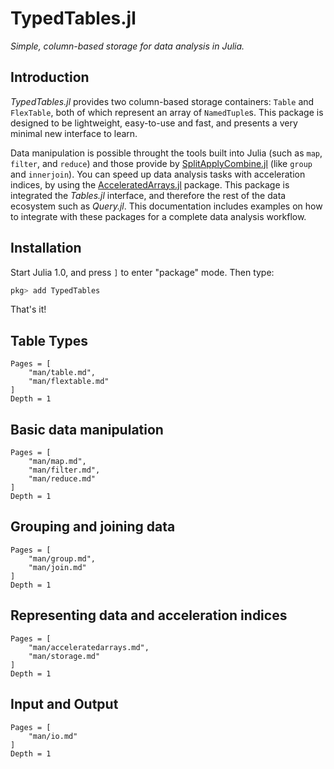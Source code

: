 # TypedTables.jl

*Simple, column-based storage for data analysis in Julia.*

## Introduction

*TypedTables.jl* provides two column-based storage containers: `Table` and `FlexTable`, both of which
represent an array of `NamedTuple`s. This package is designed to be lightweight,
easy-to-use and fast, and presents a very minimal new interface to learn.

Data manipulation is possible throught the tools built into Julia (such as `map`, `filter`,
and `reduce`) and those provide by [SplitApplyCombine.jl](https://github.com/JuliaData/SplitApplyCombine.jl)
(like `group` and `innerjoin`). You can speed up data analysis tasks with acceleration indices, by using the [AcceleratedArrays.jl](https://github.com/andyferris/AcceleratedArrays.jl) package. This package is integrated the *Tables.jl* interface, and therefore the rest of the data ecosystem such as *Query.jl*. This documentation includes examples on how to integrate with these packages for a complete data analysis workflow.

## Installation

Start Julia 1.0, and press `]` to enter "package" mode. Then type:

```julia
pkg> add TypedTables
```

That's it!

## Table Types

```@contents
Pages = [
    "man/table.md",
    "man/flextable.md"
]
Depth = 1
```
## Basic data manipulation

```@contents
Pages = [
    "man/map.md",
    "man/filter.md",
    "man/reduce.md"
]
Depth = 1
```

## Grouping and joining data

```@contents
Pages = [
    "man/group.md",
    "man/join.md"
]
Depth = 1
```

## Representing data and acceleration indices

```@contents
Pages = [
    "man/acceleratedarrays.md",
    "man/storage.md"
]
Depth = 1
```

## Input and Output

```@contents
Pages = [
    "man/io.md"
]
Depth = 1
```
